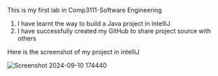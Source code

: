 This is my first lab in Comp3111-Software Engineering
1. I have learnt the way to build a Java project in intelliJ
2. I have successfully created my GitHub to share project source with others

Here is the screenshot of my project in intelliJ

![Screenshot 2024-09-10 174440](https://github.com/user-attachments/assets/07abde07-f5a8-49ed-9553-44e827251249)
